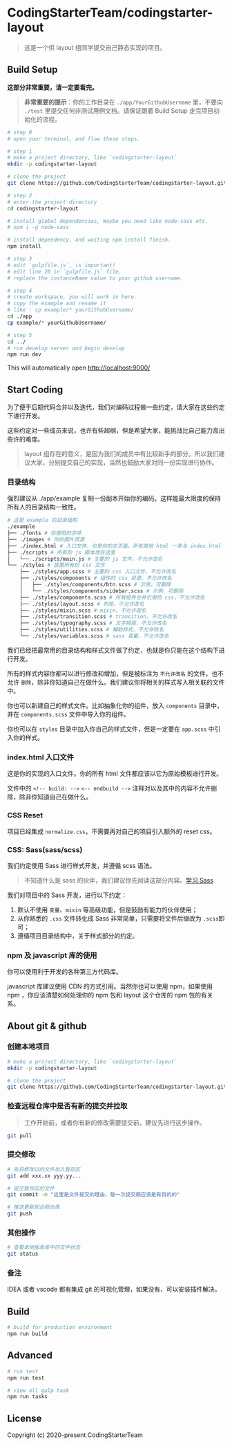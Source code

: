 # CodingStarterTeam/codingstarter-layout

> 这是一个供 layout 组同学提交自己静态实现的项目。

## Build Setup

**这部分非常重要，请一定要看完。**

> **非常重要的提示**：你的工作目录在 `./app/YourGithubUsername` 里，不要向 `./test` 里提交任何非测试用例文档。请保证跟着 Build Setup 走完项目初始化的流程。

```bash
# step 0
# open your terminal, and flow these steps.

# step 1
# make a project directory, like `codingstarter-layout`
mkdir -p codingstarter-layout

# clone the project
git clone https://github.com/CodingStarterTeam/codingstarter-layout.git ./codingstarter-layout

# step 2
# enter the project directory
cd codingstarter-layout

# install global dependencies, maybe you need like node-sass etc.
# npm i -g node-sass

# install dependency, and waiting npm install finish.
npm install

# step 3
# edit `gulpfile.js`, is important!
# edit line 20 in `gulpfile.js` file,
# replace the instanceName value to your github username.

# step 4
# create workspace, you will work in here.
# copy the example and rename it
# like : cp example/* yourGithubUsername/
cd ./app
cp example/* yourGithubUsername/

# step 5
cd ../
# run develop server and begin develop
npm run dev
```

This will automatically open <http://localhost:9000/>

## Start Coding

为了便于后期代码合并以及迭代，我们对编码过程做一些约定，请大家在这些约定下进行开发。

这些约定对一些成员来说，也许有些超纲，但是希望大家，能挑战比自己能力高出些许的难度。

> layout 组存在的意义，是因为我们的成员中有比较新手的部分。所以我们建议大家，分别提交自己的实现，当然也鼓励大家对同一份实现进行协作。

### 目录结构

强烈建议从 ./app/example 复制一份副本开始你的编码。这样能最大限度的保持所有人的目录结构一致性。

```bash
# 这是 example 的目录结构
./example
├── ./fonts # 你使用的字体
├── ./images # 你的图片资源
├── ./index.html # 入口文件，也是你的主页面。所有其他 html 一率与 index.html 平行
├── ./scripts # 所有的 js 脚本放在这里
│   └── ./scripts/main.js # 主要的 js 文件，不允许改名
└── ./styles # 放置所有的 css 文件
    ├── ./styles/app.scss # 主要的 css 入口文件，不允许改名
    ├── ./styles/components # 组件的 css 目录，不允许改名
    │   ├── ./styles/components/btn.scss # 示例，可删除
    │   └── ./styles/components/sidebar.scss # 示例，可删除
    ├── ./styles/components.scss # 所有组件合并引用的 css，不允许改名
    ├── ./styles/layout.scss # 布局，不允许改名
    ├── ./styles/mixin.scss # mixin，不允许改名
    ├── ./styles/transition.scss # transition，不允许改名
    ├── ./styles/typography.scss # 文字排版，不允许改名
    ├── ./styles/utilities.scss # 辅助样式，不允许改名
    └── ./styles/variables.scss # sass 变量，不允许改名
```

我们已经把最常用的目录结构和样式文件做了约定，也就是你只能在这个结构下进行开发。

所有的样式内容你都可以进行修改和增加，但是被标注为 `不允许改名` 的文件，也不允许 `删除`，除非你知道自己在做什么。我们建议你将相关的样式写入相关联的文件中。

你也可以新建自己的样式文件。比如抽象化你的组件，放入 `components` 目录中，并在 `components.scss` 文件中导入你的组件。

你也可以在 `styles` 目录中加入你自己的样式文件，但是一定要在 `app.scss` 中引入你的样式。

### index.html 入口文件

这是你的实现的入口文件。你的所有 html 文件都应该以它为原始模板进行开发。

文件中的 `<!-- build: -->` `<-- endbuild -->` 注释对以及其中的内容不允许删除，除非你知道自己在做什么。

### CSS Reset

项目已经集成 `normalize.css`，不需要再对自己的项目引入额外的 reset css。

### CSS: Sass(sass/scss)

我们约定使用 Sass 进行样式开发，并遵循 scss 语法。

> 不知道什么是 sass 的伙伴，我们建议你先阅读这部分内容。[学习 Sass](https://www.sasscss.com/)

我们对项目中的 Sass 开发，进行以下约定：

1. 默认不使用 `变量`、`mixin` 等高级功能，但是鼓励有能力的伙伴使用；
2. 从你熟悉的 `.css` 文件转化成 Sass 非常简单，只需要将文件后缀改为 `.scss`即可；
3. 遵循项目目录结构中，关于样式部分的约定。

### npm 及 javascript 库的使用

你可以使用利于开发的各种第三方代码库。

javascript 库建议使用 CDN 的方式引用。当然你也可以使用 npm，如果使用 npm ，你应该清楚如何处理你的 npm 包和 layout 这个仓库的 npm 包的有关系。

## About git & github

### 创建本地项目

```bash
# make a project directory, like `codingstarter-layout`
mkdir -p codingstarter-layout

# clone the project
git clone https://github.com/CodingStarterTeam/codingstarter-layout.git ./codingstarter-layout

```

### 检查远程仓库中是否有新的提交并拉取

> 工作开始前，或者你有新的修改需要提交前，建议先进行这步操作。

```bash
git pull
```

### 提交修改

```bash
# 先将修改过的文件加入暂存区
git add xxx.xx yyy.yy...

# 提交暂存区的文件
git commit -m "这里是文件提交的理由，每一次提交都应该是有目的的"

# 推送更新到远程仓库
git push
```

### 其他操作

```bash
# 查看本地版本库中的文件状态
git status
```

### 备注

IDEA 或者 vscode 都有集成 git 的可视化管理，如果没有，可以安装插件解决。

## Build

```bash
# build for production environment
npm run build
```

## Advanced

```bash
# run test
npm run test

# view all gulp task
npm run tasks

```

## License

Copyright (c) 2020-present CodingStarterTeam
